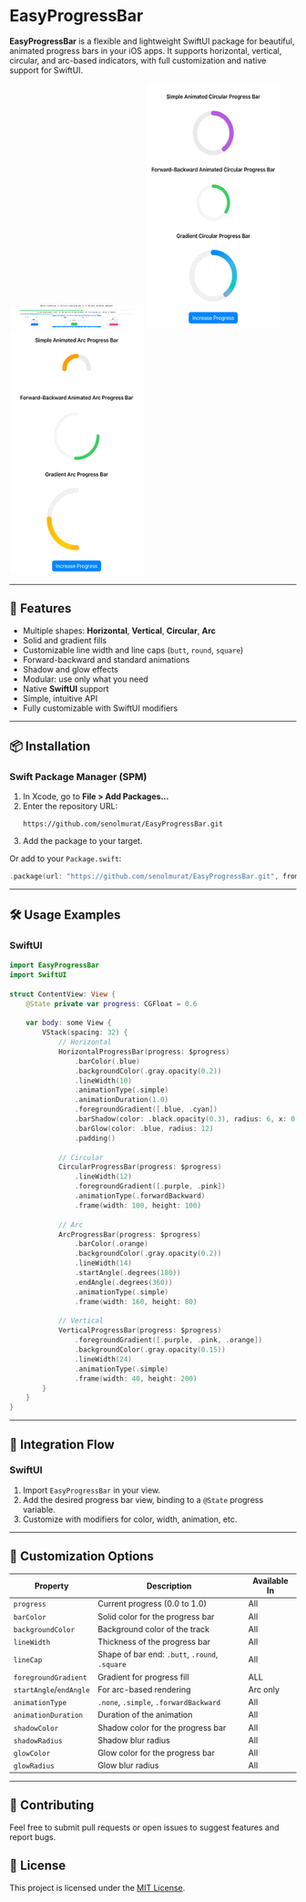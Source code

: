 # EasyProgressBar

**EasyProgressBar** is a flexible and lightweight SwiftUI package for beautiful, animated progress bars in your iOS apps. It supports horizontal, vertical, circular, and arc-based indicators, with full customization and native support for SwiftUI.

<img src="https://github.com/senolmurat/EasyProgressBar/blob/main/assets/horizontal_vertical.gif" width="236" height="40" /> <img src="https://github.com/senolmurat/EasyProgressBar/blob/main/assets/circular.gif" width="236" height="430" /> <img src="https://github.com/senolmurat/EasyProgressBar/blob/main/assets/arc.gif" width="236" height="430" />

---

## 🚀 Features

- Multiple shapes: **Horizontal**, **Vertical**, **Circular**, **Arc**
- Solid and gradient fills
- Customizable line width and line caps (`butt`, `round`, `square`)
- Forward-backward and standard animations
- Shadow and glow effects
- Modular: use only what you need
- Native **SwiftUI** support
- Simple, intuitive API
- Fully customizable with SwiftUI modifiers

---

## 📦 Installation

### Swift Package Manager (SPM)

1. In Xcode, go to **File > Add Packages...**
2. Enter the repository URL:
   ```
   https://github.com/senolmurat/EasyProgressBar.git
   ```
3. Add the package to your target.

Or add to your `Package.swift`:

```swift
.package(url: "https://github.com/senolmurat/EasyProgressBar.git", from: "1.0.0")
```

---

## 🛠 Usage Examples

### SwiftUI

```swift
import EasyProgressBar
import SwiftUI

struct ContentView: View {
    @State private var progress: CGFloat = 0.6

    var body: some View {
        VStack(spacing: 32) {
            // Horizontal
            HorizontalProgressBar(progress: $progress)
                .barColor(.blue)
                .backgroundColor(.gray.opacity(0.2))
                .lineWidth(10)
                .animationType(.simple)
                .animationDuration(1.0)
                .foregroundGradient([.blue, .cyan])
                .barShadow(color: .black.opacity(0.3), radius: 6, x: 0, y: 2)
                .barGlow(color: .blue, radius: 12)
                .padding()

            // Circular
            CircularProgressBar(progress: $progress)
                .lineWidth(12)
                .foregroundGradient([.purple, .pink])
                .animationType(.forwardBackward)
                .frame(width: 100, height: 100)

            // Arc
            ArcProgressBar(progress: $progress)
                .barColor(.orange)
                .backgroundColor(.gray.opacity(0.2))
                .lineWidth(14)
                .startAngle(.degrees(180))
                .endAngle(.degrees(360))
                .animationType(.simple)
                .frame(width: 160, height: 80)

            // Vertical
            VerticalProgressBar(progress: $progress)
                .foregroundGradient([.purple, .pink, .orange])
                .backgroundColor(.gray.opacity(0.15))
                .lineWidth(24)
                .animationType(.simple)
                .frame(width: 40, height: 200)
        }
    }
}
```

---

## 🔗 Integration Flow

### SwiftUI
1. Import `EasyProgressBar` in your view.
2. Add the desired progress bar view, binding to a `@State` progress variable.
3. Customize with modifiers for color, width, animation, etc.

---

## 🎨 Customization Options

| Property              | Description                                  | Available In         |
|-----------------------|----------------------------------------------|----------------------|
| `progress`            | Current progress (0.0 to 1.0)                | All                  |
| `barColor`            | Solid color for the progress bar             | All                  |
| `backgroundColor`     | Background color of the track                | All                  |
| `lineWidth`           | Thickness of the progress bar                | All                  |
| `lineCap`             | Shape of bar end: `.butt`, `.round`, `.square` | All               |
| `foregroundGradient`  | Gradient for progress fill                   | ALL                  |
| `startAngle`/`endAngle` | For arc-based rendering                    | Arc only             |
| `animationType`       | `.none`, `.simple`, `.forwardBackward`       | All                  |
| `animationDuration`   | Duration of the animation                    | All                  |
| `shadowColor`         | Shadow color for the progress bar            | All                  |
| `shadowRadius`        | Shadow blur radius                           | All                  |
| `glowColor`           | Glow color for the progress bar              | All                  |
| `glowRadius`          | Glow blur radius                             | All                  |

---

## 🤝 Contributing
Feel free to submit pull requests or open issues to suggest features and report bugs.

## 📄 License

This project is licensed under the [MIT License](LICENSE.txt). 
